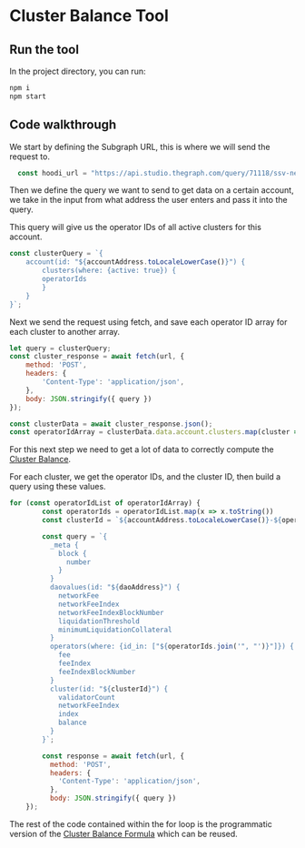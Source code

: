 # Cluster Balance Tool

## Run the tool 

In the project directory, you can run:
``` bash
npm i
npm start
```

## Code walkthrough 

We start by defining the Subgraph URL, this is where we will send the request to.

```javascript
  const hoodi_url = "https://api.studio.thegraph.com/query/71118/ssv-network-hoodi/version/latest/";
```

Then we define the query we want to send to get data on a certain account, we take in the input from what address the user enters and pass it into the query.

This query will give us the operator IDs of all active clusters for this account.

```javascript
const clusterQuery = `{
    account(id: "${accountAddress.toLocaleLowerCase()}") {
        clusters(where: {active: true}) {
        operatorIds
        }
    }
}`;
```

Next we send the request using fetch, and save each operator ID array for each cluster to another array.

```javascript
let query = clusterQuery;
const cluster_response = await fetch(url, {
    method: 'POST',
    headers: {
        'Content-Type': 'application/json',
    },
    body: JSON.stringify({ query })
});

const clusterData = await cluster_response.json();
const operatorIdArray = clusterData.data.account.clusters.map(cluster => cluster.operatorIds);
```

For this next step we need to get a lot of data to correctly compute the [Cluster Balance](https://docs.ssv.network/learn/stakers/clusters/cluster-balance). 

For each cluster, we get the operator IDs, and the cluster ID, then build a query using these values. 

``` javascript 
for (const operatorIdList of operatorIdArray) {
        const operatorIds = operatorIdList.map(x => x.toString())
        const clusterId = `${accountAddress.toLocaleLowerCase()}-${operatorIds.join("-")}`

        const query = `{
          _meta {
            block {
              number
            }
          }
          daovalues(id: "${daoAddress}") {
            networkFee
            networkFeeIndex
            networkFeeIndexBlockNumber
            liquidationThreshold
            minimumLiquidationCollateral
          }
          operators(where: {id_in: ["${operatorIds.join('", "')}"]}) {
            fee
            feeIndex
            feeIndexBlockNumber
          }
          cluster(id: "${clusterId}") {
            validatorCount
            networkFeeIndex
            index
            balance
          }
        }`;

        const response = await fetch(url, {
          method: 'POST',
          headers: {
            'Content-Type': 'application/json',
          },
          body: JSON.stringify({ query })
    });
```

The rest of the code contained within the for loop is the programmatic version of the [Cluster Balance Formula](https://docs.ssv.network/learn/stakers/clusters/cluster-balance#cluster-balance-formula) which can be reused.
